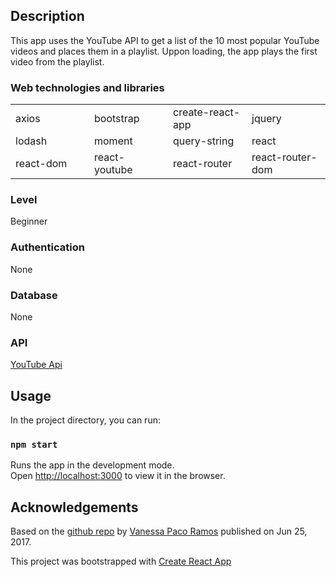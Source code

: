 ## Description

This app uses the YouTube API to get a list of the 10 most popular YouTube videos and places them in a playlist. Uppon loading, the app plays the first video from the playlist.

### Web technologies and libraries
<table>
  <tr>
    <td width="25%">axios</td>
    <td width="25%">bootstrap</td>
    <td width="25%">create-react-app</td>
    <td width="25%">jquery</td>
  </tr>
  <tr>
    <td>lodash</td>
    <td>moment</td>
    <td>query-string</td>
    <td>react</td>
  </tr>
  <tr>
    <td>react-dom</td>
    <td>react-youtube</td>
    <td>react-router</td>
    <td>react-router-dom</td>
  </tr>
</table>

### Level
Beginner

### Authentication
None

### Database
None

### API
[YouTube Api](https://developers.google.com/youtube/v3/)

## Usage

In the project directory, you can run:

### `npm start`

Runs the app in the development mode.<br>
Open [http://localhost:3000](http://localhost:3000) to view it in the browser.

## Acknowledgements

Based on the [github repo](https://github.com/Hackbit/reactriot2017-musical-ranking) by [Vanessa Paco Ramos](https://github.com/Vanessa85) published on Jun 25, 2017.


This project was bootstrapped with [Create React App](https://github.com/facebookincubator/create-react-app)
